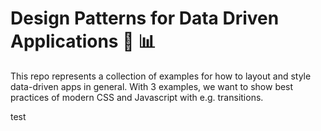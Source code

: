 # Design Patterns for Data Driven Applications 🎨 📊

This repo represents a collection of examples for how to layout and style data-driven apps in general.
With 3 examples, we want to show best practices of modern CSS and Javascript with e.g. transitions.

test
